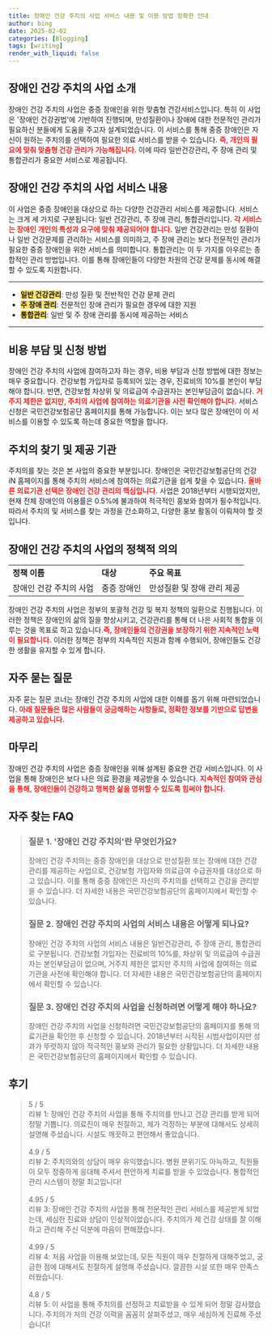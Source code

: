 ```yaml
---
title: 장애인 건강 주치의 사업 서비스 내용 및 이용 방법 정확한 안내
author: bing
date: 2025-02-02
categories: [Blogging]
tags: [writing]
render_with_liquid: false
---
```



<h2 id='장애인_건강_주치의_사업_소개'>장애인 건강 주치의 사업 소개</h2>

<p>장애인 건강 주치의 사업은 중증 장애인을 위한 맞춤형 건강서비스입니다. 특히 이 사업은 '장애인 건강권법'에 기반하여 진행되며, 만성질환이나 장애에 대한 전문적인 관리가 필요하신 분들에게 도움을 주고자 설계되었습니다. 이 서비스를 통해 중증 장애인은 자신이 원하는 주치의를 선택하여 필요한 의료 서비스를 받을 수 있습니다. <b><span style="color: #ee2323;">즉, 개인의 필요에 맞춰 맞춤형 건강 관리가 가능해집니다.</span></b> 이에 따라 일반건강관리, 주 장애 관리 및 통합관리가 중요한 서비스로 제공됩니다.</p>

<h2 id='서비스_내용'>장애인 건강 주치의 사업 서비스 내용</h2>

<p>이 사업은 중증 장애인을 대상으로 하는 다양한 건강관리 서비스를 제공합니다. 서비스는 크게 세 가지로 구분됩니다: 일반 건강관리, 주 장애 관리, 통합관리입니다. <b><span style="color: #ee2323;">각 서비스는 장애인 개인의 특성과 요구에 맞춰 제공되어야 합니다.</span></b> 일반 건강관리는 만성 질환이나 일반 건강문제를 관리하는 서비스를 의미하고, 주 장애 관리는 보다 전문적인 관리가 필요한 중증 장애인을 위한 서비스를 의미합니다. 통합관리는 이 두 가지를 아우르는 종합적인 관리 방법입니다. 이를 통해 장애인들이 다양한 차원의 건강 문제를 동시에 해결할 수 있도록 지원합니다.</p>

<hr />

<ul>
    <li><b><span style="background-color: #ffe066;">일반 건강관리</span></b>: 만성 질환 및 전반적인 건강 문제 관리</li>
    <li><b><span style="background-color: #ffe066;">주 장애 관리</span></b>: 전문적인 장애 관리가 필요한 경우에 대한 지원</li>
    <li><b><span style="background-color: #ffe066;">통합관리</span></b>: 일반 및 주 장애 관리를 동시에 제공하는 서비스</li>
</ul>

<hr />

<h2 id='비용_부담_및_신청방법'>비용 부담 및 신청 방법</h2>

<p>장애인 건강 주치의 사업에 참여하고자 하는 경우, 비용 부담과 신청 방법에 대한 정보는 매우 중요합니다. 건강보험 가입자로 등록되어 있는 경우, 진료비의 10%를 본인이 부담해야 합니다. 반면, 건강보험 차상위 및 의료급여 수급권자는 본인부담금이 없습니다. <b><span style="color: #ee2323;">거주지 제한은 없지만, 주치의 사업에 참여하는 의료기관을 사전 확인해야 합니다.</span></b> 서비스 신청은 국민건강보험공단 홈페이지를 통해 가능합니다. 이는 보다 많은 장애인이 이 서비스를 이용할 수 있도록 하는데 중요한 역할을 합니다.</p>

<h2 id='주치의_찾기_및_제공_기관'>주치의 찾기 및 제공 기관</h2>

<p>주치의를 찾는 것은 본 사업의 중요한 부분입니다. 장애인은 국민건강보험공단의 건강iN 홈페이지를 통해 주치의 서비스에 참여하는 의료기관을 쉽게 찾을 수 있습니다. <b><span style="color: #ee2323;">올바른 의료기관 선택은 장애인 건강 관리의 핵심입니다.</span></b> 사업은 2018년부터 시행되었지만, 현재 전체 장애인의 이용률은 0.5%에 불과하여 적극적인 홍보와 참여가 필수적입니다. 따라서 주치의 및 서비스를 찾는 과정을 간소화하고, 다양한 홍보 활동이 이뤄져야 할 것입니다.</p>

<h2 id='장애인_건강_사업_정책'>장애인 건강 주치의 사업의 정책적 의의</h2>

<table>
    <tr>
        <td><b>정책 이름</b></td>
        <td><b>대상</b></td>
        <td><b>주요 목표</b></td>
    </tr>
    <tr>
        <td>장애인 건강 주치의 사업</td>
        <td>중증 장애인</td>
        <td>만성질환 및 장애 관리 제공</td>
    </tr>
</table>

<p>장애인 건강 주치의 사업은 정부의 포괄적 건강 및 복지 정책의 일환으로 진행됩니다. 이러한 정책은 장애인의 삶의 질을 향상시키고, 건강관리를 통해 더 나은 사회적 통합을 이루는 것을 목표로 하고 있습니다.<b><span style="color: #ee2323;">즉, 장애인들의 건강권을 보장하기 위한 지속적인 노력이 필요합니다.</span></b> 이러한 정책은 정부의 지속적인 지원과 함께 수행되어, 장애인들도 건강한 생활을 유지할 수 있게 합니다.</p>

<h2 id='자주_묻는_질문'>자주 묻는 질문</h2>

<p>자주 묻는 질문 코너는 장애인 건강 주치의 사업에 대한 이해를 돕기 위해 마련되었습니다. <b><span style="color: #ee2323;">아래 질문들은 많은 사람들이 궁금해하는 사항들로, 정확한 정보를 기반으로 답변을 제공하고 있습니다.</span></b></p>

<h2 id='마무리'>마무리</h2>

<p>장애인 건강 주치의 사업은 중증 장애인을 위해 설계된 중요한 건강 서비스입니다. 이 사업을 통해 장애인은 보다 나은 의료 환경을 제공받을 수 있습니다. <b><span style="color: #ee2323;">지속적인 참여와 관심을 통해, 장애인들이 건강하고 행복한 삶을 영위할 수 있도록 힘써야 합니다.</span></b>
</p>


<h2 id='자주_찾는_FAQ'>자주 찾는 FAQ</h2>
<div itemscope="" itemtype="https://schema.org/FAQPage">
<blockquote>
<div itemscope="" itemprop="mainEntity" itemtype="https://schema.org/Question">
<h3 itemprop="name">질문 1. '장애인 건강 주치의'란 무엇인가요?</h3>
<div itemscope="" itemprop="acceptedAnswer" itemtype="https://schema.org/Answer">
<span itemprop="text">
<p>장애인 건강 주치의는 중증 장애인을 대상으로 만성질환 또는 장애에 대한 건강관리를 제공하는 사업으로, 건강보험 가입자와 의료급여 수급권자를 대상으로 하고 있습니다. 이를 통해 중증 장애인은 자신의 주치의를 선택하고 건강을 관리받을 수 있습니다. 더 자세한 내용은 국민건강보험공단의 홈페이지에서 확인할 수 있습니다.</p>
</span>
</div>
</div>

<div itemscope="" itemprop="mainEntity" itemtype="https://schema.org/Question">
<h3 itemprop="name">질문 2. 장애인 건강 주치의 사업의 서비스 내용은 어떻게 되나요?</h3>
<div itemscope="" itemprop="acceptedAnswer" itemtype="https://schema.org/Answer">
<span itemprop="text">
<p>장애인 건강 주치의 사업의 서비스 내용은 일반건강관리, 주 장애 관리, 통합관리로 구분됩니다. 건강보험 가입자는 진료비의 10%를, 차상위 및 의료급여 수급권자는 본인부담금이 없으며, 거주지 제한은 없지만 주치의 사업에 참여하는 의료기관을 사전에 확인해야 합니다. 더 자세한 내용은 국민건강보험공단의 홈페이지에서 확인할 수 있습니다.</p>
</span>
</div>
</div>

<div itemscope="" itemprop="mainEntity" itemtype="https://schema.org/Question">
<h3 itemprop="name">질문 3. 장애인 건강 주치의 사업을 신청하려면 어떻게 해야 하나요?</h3>
<div itemscope="" itemprop="acceptedAnswer" itemtype="https://schema.org/Answer">
<span itemprop="text">
<p>장애인 건강 주치의 사업을 신청하려면 국민건강보험공단의 홈페이지를 통해 의료기관을 확인한 후 신청할 수 있습니다. 2018년부터 시작된 시범사업이지만 성과가 뚜렷하지 않아 적극적인 홍보와 관리가 필요한 상황입니다. 더 자세한 내용은 국민건강보험공단의 홈페이지에서 확인할 수 있습니다.</p>
</span>
</div>
</div>
</blockquote>
</div>
<h2 id='후기'>후기</h2>
<div itemscope itemtype="https://schema.org/Product">
  <blockquote>
  <div itemprop="review" itemscope itemtype="https://schema.org/Review">
      <div itemprop="reviewRating" itemscope itemtype="https://schema.org/Rating"> <span itemprop="ratingValue">5</span> / <span itemprop="bestRating">5</span> </div>
      <span itemprop="reviewBody">리뷰 1: 장애인 건강 주치의 사업을 통해 주치의를 만나고 건강 관리를 받게 되어 정말 기쁩니다. 의료진이 매우 친절하고, 제가 걱정하는 부분에 대해서도 상세히 설명해 주셨습니다. 시설도 깨끗하고 편안해서 좋았습니다.</span>
  </div>
  <br>
  <div itemprop="review" itemscope itemtype="https://schema.org/Review">
      <div itemprop="reviewRating" itemscope itemtype="https://schema.org/Rating"> <span itemprop="ratingValue">4.9</span> / <span itemprop="bestRating">5</span> </div>
      <span itemprop="reviewBody">리뷰 2: 주치의와의 상담이 매우 유익했습니다. 병원 분위기도 아늑하고, 직원들이 모두 정중하게 응대해 주셔서 편안하게 치료를 받을 수 있었습니다. 통합적인 관리 시스템이 정말 최고입니다!</span>
  </div>
  <br>
  <div itemprop="review" itemscope itemtype="https://schema.org/Review">
      <div itemprop="reviewRating" itemscope itemtype="https://schema.org/Rating"> <span itemprop="ratingValue">4.95</span> / <span itemprop="bestRating">5</span> </div>
      <span itemprop="reviewBody">리뷰 3: 장애인 건강 주치의 사업을 통해 전문적인 관리 서비스를 제공받게 되었는데, 세심한 진료와 상담이 인상적이었습니다. 주치의가 제 건강 상태를 잘 이해하고 관리해 주신 덕분에 마음이 편해졌습니다.</span>
  </div>
  <br>
  <div itemprop="review" itemscope itemtype="https://schema.org/Review">
      <div itemprop="reviewRating" itemscope itemtype="https://schema.org/Rating"> <span itemprop="ratingValue">4.99</span> / <span itemprop="bestRating">5</span> </div>
      <span itemprop="reviewBody">리뷰 4: 처음 사업을 이용해 보았는데, 모든 직원이 매우 친절하게 대해주었고, 궁금한 점에 대해서도 친절하게 설명해 주셨습니다. 깔끔한 시설 또한 매우 만족스러웠습니다.</span>
  </div>
  <br>
  <div itemprop="review" itemscope itemtype="https://schema.org/Review">
      <div itemprop="reviewRating" itemscope itemtype="https://schema.org/Rating"> <span itemprop="ratingValue">4.8</span> / <span itemprop="bestRating">5</span> </div>
      <span itemprop="reviewBody">리뷰 5: 이 사업을 통해 주치의를 선정하고 치료받을 수 있게 되어 정말 감사했습니다. 주치의가 저의 건강 이력을 꼼꼼히 살펴주셨고, 매우 세심하게 진료해 주셨습니다!</span>
  </div>
  </blockquote>
</div>
